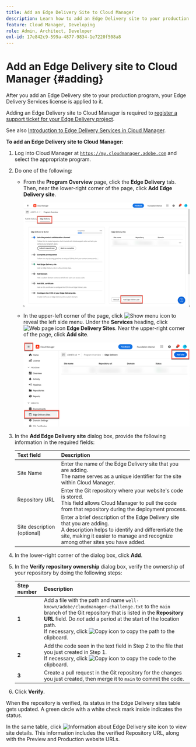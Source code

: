 ```yaml
---
title: Add an Edge Delivery Site to Cloud Manager
description: Learn how to add an Edge Delivery site to your production program or sandbox program.
feature: Cloud Manager, Developing
role: Admin, Architect, Developer
exl-id: 17e842c9-599a-4877-9834-1e7220f508a8
---
```

# Add an Edge Delivery site to Cloud Manager {#adding}

After you add an Edge Delivery site to your production program, your Edge Delivery Services license is applied to it.

Adding an Edge Delivery site to Cloud Manager is required to [register a support ticket for your Edge Delivery project](/help/edge/overview.md##support-ticket).

See also [Introduction to Edge Delivery Services in Cloud Manager](/help/implementing/cloud-manager/edge-delivery/introduction-to-edge-delivery-services.md).

**To add an Edge Delivery site to Cloud Manager:**

1. Log into Cloud Manager at [`https://my.cloudmanager.adobe.com`](https://my.cloudmanager.adobe.com/) and select the appropriate program.
1. Do one of the following:

    * From the **Program Overview** page, click the **Edge Delivery** tab. Then, near the lower-right corner of the page, click **Add Edge Delivery site**.

        ![Add Edge Delivery site from the Edge Delivery tab](/help/implementing/cloud-manager/assets/cm-eds-add1.png)       

    * In the upper-left corner of the page, click ![Show menu icon](https://spectrum.adobe.com/static/icons/workflow_18/Smock_ShowMenu_18_N.svg) to reveal the left side menu.
    Under the **Services** heading, click ![Web page icon](https://spectrum.adobe.com/static/icons/workflow_18/Smock_WebPages_18_N.svg) **Edge Delivery Sites**.
    Near the upper-right corner of the page, click **Add site**.

        ![Add Edge Delivery site from the Edge Delivery Sites button](/help/implementing/cloud-manager/assets/cm-eds-add2.png)

1. In the **Add Edge Delivery site** dialog box, provide the following information in the required fields:

    | Text field | Description |
    | - | --- |
    | Site Name | Enter the name of the Edge Delivery site that you are adding.<br>The name serves as a unique identifier for the site within Cloud Manager. |
    | Repository URL | Enter the Git repository where your website's code is stored.<br>This field allows Cloud Manager to pull the code from that repository during the deployment process.  |
    | Site description (optional) | Enter a brief description of the Edge Delivery site that you are adding.<br>A description helps to identify and differentiate the site, making it easier to manage and recognize among other sites you have added. |

1. In the lower-right corner of the dialog box, click **Add**.

1. In the **Verify repository ownership** dialog box, verify the ownership of your repository by doing the following steps:

    | Step number | Description |
    | - | - |
    | **1** | Add a file with the path and name `well-known/adobe/cloudmanager-challenge.txt` to the `main` branch of the Git repository that is listed in the **Repository URL** field. Do *not* add a period at the start of the location path.<br>If necessary, click ![Copy icon](https://spectrum.adobe.com/static/icons/workflow_18/Smock_Copy_18_N.svg) to copy the path to the clipboard. |
    | **2** | Add the code seen in the text field in Step 2 to the file that you just created in Step 1.<br>If necessary, click ![Copy icon](https://spectrum.adobe.com/static/icons/workflow_18/Smock_Copy_18_N.svg) to copy the code to the clipboard. |
    | **3** | Create a pull request in the Git repository for the changes you just created, then merge it to `main` to commit the code. |

1. Click **Verify**.

When the repository is verified, its status in the Edge Delivery sites table gets updated. A green circle with a white check mark inside indicates the status.

In the same table, click ![Information about Edge Delivery site icon](https://spectrum.adobe.com/static/icons/workflow_18/Smock_InfoOutline_18_N.svg) to view site details. This information includes the verified Repository URL, along with the Preview and Production website URLs.
